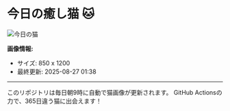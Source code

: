 # 今日の癒し猫 🐱

![今日の猫](https://cdn2.thecatapi.com/images/IboDUkK8K.jpg)

**画像情報:**
- サイズ: 850 x 1200
- 最終更新: 2025-08-27 01:38

---

このリポジトリは毎日朝9時に自動で猫画像が更新されます。
GitHub Actionsの力で、365日違う猫に出会えます！
